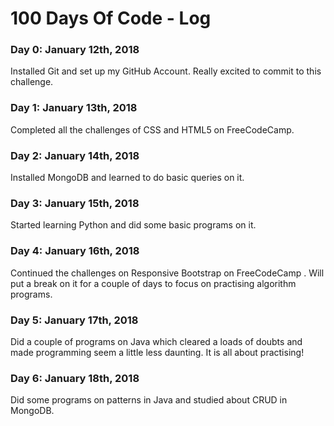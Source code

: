 # 100 Days Of Code - Log

### Day 0: January 12th, 2018

Installed Git and set up my GitHub Account. Really excited to commit to this challenge.

### Day 1: January 13th, 2018

Completed all the challenges of CSS and HTML5 on FreeCodeCamp.

### Day 2: January 14th, 2018

Installed MongoDB and learned to do basic queries on it.

### Day 3: January 15th, 2018

Started learning Python and did some basic programs on it.

### Day 4: January 16th, 2018

Continued the challenges on Responsive Bootstrap on FreeCodeCamp . Will put a break on it for a couple of days to focus on practising algorithm programs.

### Day 5: January 17th, 2018

Did a couple of programs on Java which cleared a loads of doubts and made programming seem a little less daunting. It is all about practising!

### Day 6: January 18th, 2018

Did some programs on patterns in Java and studied about CRUD in MongoDB.
